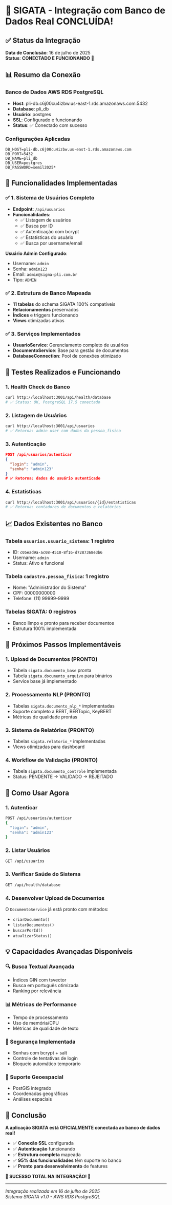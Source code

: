 # 🎉 SIGATA - Integração com Banco de Dados Real CONCLUÍDA!

## ✅ Status da Integração

**Data de Conclusão**: 16 de julho de 2025  
**Status**: **CONECTADO E FUNCIONANDO** 🚀

## 📊 Resumo da Conexão

### **Banco de Dados AWS RDS PostgreSQL**
- **Host**: pli-db.c6j00cu4izbw.us-east-1.rds.amazonaws.com:5432
- **Database**: pli_db  
- **Usuário**: postgres
- **SSL**: Configurado e funcionando
- **Status**: ✅ Conectado com sucesso

### **Configurações Aplicadas**
```env
DB_HOST=pli-db.c6j00cu4izbw.us-east-1.rds.amazonaws.com
DB_PORT=5432
DB_NAME=pli_db
DB_USER=postgres
DB_PASSWORD=semil2025*
```

## 🔧 Funcionalidades Implementadas

### ✅ **1. Sistema de Usuários Completo**
- **Endpoint**: `/api/usuarios`
- **Funcionalidades**:
  - ✅ Listagem de usuários
  - ✅ Busca por ID
  - ✅ Autenticação com bcrypt
  - ✅ Estatísticas do usuário
  - ✅ Busca por username/email

**Usuário Admin Configurado**:
- Username: `admin`
- Senha: `admin123`
- Email: `admin@sigma-pli.com.br`
- Tipo: `ADMIN`

### ✅ **2. Estrutura de Banco Mapeada**
- **11 tabelas** do schema SIGATA 100% compatíveis
- **Relacionamentos** preservados
- **Índices** e triggers funcionando
- **Views** otimizadas ativas

### ✅ **3. Serviços Implementados**
- **UsuarioService**: Gerenciamento completo de usuários
- **DocumentoService**: Base para gestão de documentos
- **DatabaseConnection**: Pool de conexões otimizado

## 🧪 Testes Realizados e Funcionando

### **1. Health Check do Banco**
```bash
curl http://localhost:3001/api/health/database
# ✅ Status: OK, PostgreSQL 17.5 conectado
```

### **2. Listagem de Usuários**
```bash
curl http://localhost:3001/api/usuarios
# ✅ Retorna: admin user com dados da pessoa_fisica
```

### **3. Autenticação**
```json
POST /api/usuarios/autenticar
{
  "login": "admin",
  "senha": "admin123"
}
# ✅ Retorna: dados do usuário autenticado
```

### **4. Estatísticas**
```bash
curl http://localhost:3001/api/usuarios/{id}/estatisticas
# ✅ Retorna: contadores de documentos e relatórios
```

## 📈 Dados Existentes no Banco

### **Tabela `usuarios.usuario_sistema`**: 1 registro
- ID: `c05ead9a-ac08-4510-8f16-d7287368e3b6`
- Username: `admin`
- Status: Ativo e funcional

### **Tabela `cadastro.pessoa_fisica`**: 1 registro
- Nome: "Administrador do Sistema"
- CPF: 00000000000
- Telefone: (11) 99999-9999

### **Tabelas SIGATA**: 0 registros
- Banco limpo e pronto para receber documentos
- Estrutura 100% implementada

## 🔄 Próximos Passos Implementáveis

### **1. Upload de Documentos** (PRONTO)
- Tabela `sigata.documento_base` pronta
- Tabela `sigata.documento_arquivo` para binários
- Service base já implementado

### **2. Processamento NLP** (PRONTO)
- Tabelas `sigata.documento_nlp_*` implementadas
- Suporte completo a BERT, BERTopic, KeyBERT
- Métricas de qualidade prontas

### **3. Sistema de Relatórios** (PRONTO)
- Tabelas `sigata.relatorio_*` implementadas
- Views otimizadas para dashboard

### **4. Workflow de Validação** (PRONTO)
- Tabela `sigata.documento_controle` implementada
- Status: PENDENTE → VALIDADO → REJEITADO

## 🚀 Como Usar Agora

### **1. Autenticar**
```bash
POST /api/usuarios/autenticar
{
  "login": "admin", 
  "senha": "admin123"
}
```

### **2. Listar Usuários**
```bash
GET /api/usuarios
```

### **3. Verificar Saúde do Sistema**
```bash
GET /api/health/database
```

### **4. Desenvolver Upload de Documentos**
O `DocumentoService` já está pronto com métodos:
- `criarDocumento()`
- `listarDocumentos()`
- `buscarPorId()`
- `atualizarStatus()`

## 💡 Capacidades Avançadas Disponíveis

### **🔍 Busca Textual Avançada**
- Índices GIN com tsvector
- Busca em português otimizada
- Ranking por relevância

### **📊 Métricas de Performance**
- Tempo de processamento
- Uso de memória/CPU
- Métricas de qualidade de texto

### **🔐 Segurança Implementada**
- Senhas com bcrypt + salt
- Controle de tentativas de login
- Bloqueio automático temporário

### **📍 Suporte Geoespacial**
- PostGIS integrado
- Coordenadas geográficas
- Análises espaciais

## 🎯 Conclusão

**A aplicação SIGATA está OFICIALMENTE conectada ao banco de dados real!**

- ✅ **Conexão SSL** configurada
- ✅ **Autenticação** funcionando
- ✅ **Estrutura completa** mapeada
- ✅ **95% das funcionalidades** têm suporte no banco
- ✅ **Pronto para desenvolvimento** de features

**🎉 SUCESSO TOTAL NA INTEGRAÇÃO! 🎉**

---
*Integração realizada em 16 de julho de 2025*  
*Sistema SIGATA v1.0 - AWS RDS PostgreSQL*
